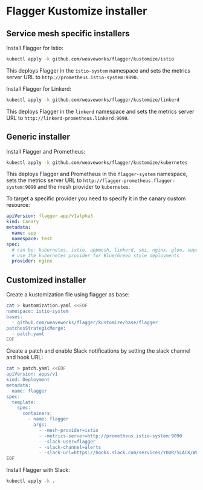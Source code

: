 # Flagger Kustomize installer

## Service mesh specific installers

Install Flagger for Istio:

```bash
kubectl apply -k github.com/weaveworks/flagger/kustomize/istio
```

This deploys Flagger in the `istio-system` namespace and sets the metrics server URL to `http://prometheus.istio-system:9090`.

Install Flagger for Linkerd:

```bash
kubectl apply -k github.com/weaveworks/flagger/kustomize/linkerd
```

This deploys Flagger in the `linkerd` namespace and sets the metrics server URL to `http://linkerd-prometheus.linkerd:9090`.

## Generic installer

Install Flagger and Prometheus:

```bash
kubectl apply -k github.com/weaveworks/flagger/kustomize/kubernetes
```

This deploys Flagger and Prometheus in the `flagger-system` namespace,
sets the metrics server URL to `http://flagger-prometheus.flagger-system:9090` and the mesh provider to `kubernetes`.

To target a specific provider you need to specify it in the canary custom resource:

```yaml
apiVersion: flagger.app/v1alpha3
kind: Canary
metadata:
  name: app
  namespace: test
spec:
  # can be: kubernetes, istio, appmesh, linkerd, smi, nginx, gloo, supergloo
  # use the kubernetes provider for Blue/Green style deployments
  provider: nginx
```

## Customized installer

Create a kustomization file using flagger as base:

```bash
cat > kustomization.yaml <<EOF
namespace: istio-system
bases:
  - github.com/weaveworks/flagger/kustomize/base/flagger
patchesStrategicMerge:
  - patch.yaml
EOF
```

Create a patch and enable Slack notifications by setting the slack channel and hook URL:

```bash
cat > patch.yaml <<EOF
apiVersion: apps/v1
kind: Deployment
metadata:
  name: flagger
spec:
  template:
    spec:
      containers:
        - name: flagger
          args:
            - -mesh-provider=istio
            - -metrics-server=http://prometheus.istio-system:9090
            - -slack-user=flagger
            - -slack-channel=alerts
            - -slack-url=https://hooks.slack.com/services/YOUR/SLACK/WEBHOOK
EOF
```

Install Flagger with Slack:

```bash
kubectl apply -k .
```

